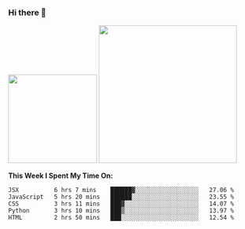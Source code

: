 ### Hi there 👋

<!--
**nestor22/nestor22** is a ✨ _special_ ✨ repository because its `README.md` (this file) appears on your GitHub profile.

Here are some ideas to get you started:

- 🔭 I’m currently working on ...
- 🌱 I’m currently learning ...
- 👯 I’m looking to collaborate on ...
- 🤔 I’m looking for help with ...
- 💬 Ask me about ...
- 📫 How to reach me: ...
- 😄 Pronouns: ...
- ⚡ Fun fact: ...
-->


<img height="180em" src="https://github-readme-stats.vercel.app/api?username=nestor22&show_icons=true&hide_border=true&&count_private=true&include_all_commits=true&theme=radical" />
<img height="280em" src="https://github-readme-stats.vercel.app/api/top-langs/?username=nestor22&layout=compact)](https://github.com/nestor22/github-readme-stats&theme=radical"  />



**This Week I Spent My Time On:**
<!--START_SECTION:waka-->
```text
JSX          6 hrs 7 mins    ██████▓░░░░░░░░░░░░░░░░░░   27.06 % 
JavaScript   5 hrs 20 mins   ██████░░░░░░░░░░░░░░░░░░░   23.55 % 
CSS          3 hrs 11 mins   ███▓░░░░░░░░░░░░░░░░░░░░░   14.07 % 
Python       3 hrs 10 mins   ███▒░░░░░░░░░░░░░░░░░░░░░   13.97 % 
HTML         2 hrs 50 mins   ███░░░░░░░░░░░░░░░░░░░░░░   12.54 % 
```
<!--END_SECTION:waka-->


